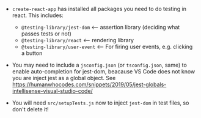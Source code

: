 - `create-react-app` has installed all packages you need to do testing in react. This includes:

  - `@testing-library/jest-dom` <-- assertion library (deciding what passes tests or not)
  - `@testing-library/react` <-- rendering library
  - `@testing-library/user-event` <-- For firing user events, e.g. clicking a button

- You may need to include a `jsconfig.json` (or `tsconfig.json`, same) to enable auto-completion for jest-dom, beacause VS Code does not know you are inject jest as a global object. See https://humanwhocodes.com/snippets/2019/05/jest-globals-intellisense-visual-studio-code/

- You will need `src/setupTests.js` now to inject `jest-dom` in test files, so don't delete it!
